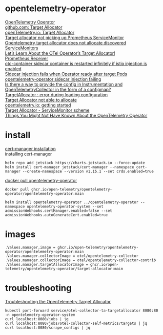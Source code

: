 # opentelemetry-operator

[OpenTelemetry Operator](https://github.com/open-telemetry/opentelemetry-operator)<br>
[github.com: Target Allocator](https://github.com/open-telemetry/opentelemetry-operator/blob/main/cmd/otel-allocator/README.md)<br>
[openTelemetry.io: Target Allocator](https://opentelemetry.io/docs/kubernetes/operator/target-allocator/)<br>
[Target allocator not picking up Prometheus ServiceMonitor](https://github.com/open-telemetry/opentelemetry-operator/issues/1851)<br>
[Opentelemetry target allocator does not allocate discovered ServiceMonitors](https://stackoverflow.com/questions/77269471/opentelemetry-target-allocator-does-not-allocate-discovered-servicemonitors)<br>
[Let’s Learn About the OTel Operator’s Target Allocator!](https://adri-v.medium.com/lets-learn-about-the-otel-operator-s-target-allocator-47a2b1f07562)<br>
[Prometheus Receiver](https://github.com/open-telemetry/opentelemetry-collector-contrib/blob/main/receiver/prometheusreceiver/README.md)<br>
[otc-container sidecar container is restarted infinitely if istio injection is enabled](https://github.com/open-telemetry/opentelemetry-operator/issues/946)<br>
[Sidecar injection fails when Operator ready after target Pods](https://github.com/open-telemetry/opentelemetry-operator/issues/1765)<br>
[opentelemetry-operator sidecar injection failing](https://github.com/open-telemetry/opentelemetry-operator/issues/1898)<br>
[Is there a way to provide the config in Instrumentation and OpenTelemetryCollector in the form of a configmap?](https://github.com/open-telemetry/opentelemetry-operator/issues/1196)<br>
[TargetAllocator : error during loading configuration](https://github.com/open-telemetry/opentelemetry-operator/issues/1811)<br>
[Target Allocator not able to allocate](https://github.com/open-telemetry/opentelemetry-collector-contrib/issues/23342)<br>
[opentelemetry.io: getting started](https://opentelemetry.io/docs/kubernetes/getting-started/)<br>
[Target Allocator - ServiceMonitor scheme](https://github.com/open-telemetry/opentelemetry-operator/issues/1669)<br>
[Things You Might Not Have Known About the OpenTelemetry Operator](https://geekingoutpodcast.substack.com/p/otel-operator-q-and-a)<br>

# install

[cert-manager installation](https://cert-manager.io/docs/installation/)<br>
[installing cert-manager](https://cert-manager.io/docs/installation/helm/#installing-cert-manager)<br>
```
helm repo add jetstack https://charts.jetstack.io --force-update
helm install cert-manager jetstack/cert-manager --namespace cert-manager --create-namespace --version v1.15.1 --set crds.enabled=true
```

[docker pull opentelemetry-operator](https://github.com/open-telemetry/opentelemetry-operator/pkgs/container/opentelemetry-operator%2Fopentelemetry-operator)<br>
```
docker pull ghcr.io/open-telemetry/opentelemetry-operator/opentelemetry-operator:main

helm install opentelemetry-operator ../opentelemetry-operator --namespace opentelemetry-operator-system --set admissionWebhooks.certManager.enabled=false --set admissionWebhooks.autoGenerateCert.enabled=true
```

# images

```
.Values.manager.image = ghcr.io/open-telemetry/opentelemetry-operator/opentelemetry-operator:main
.Values.manager.collectorImage = otel/opentelemetry-collector
.Values.manager.collectorImage = otel/opentelemetry-collector-contrib
.Values.manager.targetAllocatorImage = ghcr.io/open-telemetry/opentelemetry-operator/target-allocator:main

```

# troubleshooting

[Troubleshooting the OpenTelemetry Target Allocator](https://trstringer.com/opentelemetry-target-allocator-troubleshooting/)<br>
```
kubectl port-forward service/otel-collector-ta-targetallocator 8080:80 -n opentelemetry-operator-system
curl localhost:8080/jobs | jq
curl localhost:8080/jobs/otel-collector-self-metrics/targets | jq
curl localhost:8080/scrape_configs | jq
```
